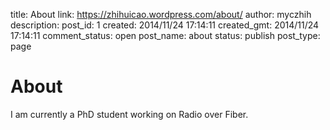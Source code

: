 title: About
link: https://zhihuicao.wordpress.com/about/
author: myczhih
description: 
post_id: 1
created: 2014/11/24 17:14:11
created_gmt: 2014/11/24 17:14:11
comment_status: open
post_name: about
status: publish
post_type: page

# About

I am currently a PhD student working on Radio over Fiber.